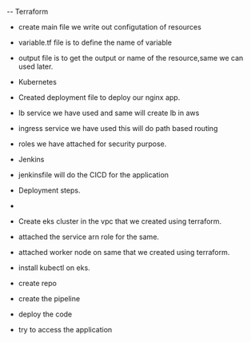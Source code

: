 -- Terraform
- create main file we write out configutation of resources
- variable.tf file is to define the name of variable
- output file is to get the output or name of the resource,same we can used later.

- Kubernetes
- Created deployment file to deploy our nginx app.
- lb service we have used and same will create lb in aws
- ingress service we have used this will do path based routing
- roles we have attached for security purpose.

- Jenkins
- jenkinsfile will do the CICD for the application

- Deployment steps.
- 
- Create eks cluster in the vpc that we created using terraform.
-  attached the service arn role for the same.
- attached worker node on same that we created using terraform.
- install kubectl on eks.
- create repo
- create the pipeline
- deploy the code
- try to access the application

